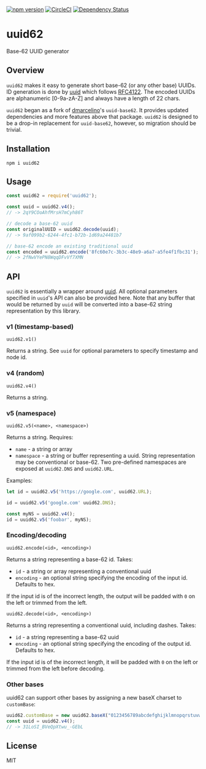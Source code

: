 [![npm version](https://badge.fury.io/js/uuid62.svg)](http://badge.fury.io/js/uuid62)
[![CircleCI](https://circleci.com/gh/shanehughes3/uuid62.svg?style=shield)](https://circleci.com/gh/shanehughes3/uuid62)
[![Dependency Status](https://david-dm.org/shanehughes3/uuid62.svg)](https://david-dm.org/shanehughes3/uuid62)

# uuid62
Base-62 UUID generator


## Overview

`uuid62` makes it easy to generate short base-62 (or any other base) UUIDs. ID
generation is done by [uuid](https://github.com/kelektiv/node-uuid)
which follows [RFC4122](http://www.ietf.org/rfc/rfc4122.txt). The encoded UUIDs
are alphanumeric [0-9a-zA-Z] and always have a length of 22 chars.

`uuid62` began as a fork of
[dmarcelino](https://github.com/dmarcelino/uuid-base62)'s
`uuid-base62`. It provides updated dependencies and more features above that
package. `uuid62` is designed to be a drop-in replacement for `uuid-base62`,
however, so migration should be trivial.


## Installation
```shell
npm i uuid62
```

## Usage
```javascript
const uuid62 = require('uuid62');

const uuid = uuid62.v4();
// -> 2qY9COoAhfMrsH7mCyh86T

// decode a base-62 uuid
const originalUUID = uuid62.decode(uuid);
// -> 9af099b2-6244-4fc1-b72b-1d69a24481b7

// base-62 encode an existing traditional uuid
const encoded = uuid62.encode('8fc60e7c-3b3c-48e9-a6a7-a5fe4f1fbc31');
// -> 2fNwVYePN8WqqDFvVf7XMN
```

## API

`uuid62` is essentially a wrapper around [uuid](https://www.npmjs.com/package/uuid).
All optional parameters specified in `uuid`'s API can also be provided here.
Note that any buffer that would be returned by `uuid` will be converted into a
base-62 string representation by this library.

### v1 (timestamp-based)

`uuid62.v1()`

Returns a string. See `uuid` for optional parameters to specify timestamp and
node id.

### v4 (random)

`uuid62.v4()`

Returns a string.

### v5 (namespace)

`uuid62.v5(<name>, <namespace>)`

Returns a string. Requires:
- `name` - a string or array
- `namespace` - a string or buffer representing a uuid. String representation
  may be conventional or base-62. Two pre-defined namespaces are exposed at
  `uuid62.DNS` and `uuid62.URL`.

Examples:
```javascript
let id = uuid62.v5('https://google.com', uuid62.URL);

id = uuid62.v5('google.com' uuid62.DNS);

const myNS = uuid62.v4();
id = uuid62.v5('foobar', myNS);
```

### Encoding/decoding

`uuid62.encode(<id>, <encoding>)`

Returns a string representing a base-62 id. Takes:
- `id` - a string or array representing a conventional uuid
- `encoding` - an optional string specifying the encoding of the input id.
  Defaults to hex.

If the input id is of the incorrect length, the output will be padded with `0`
on the left or trimmed from the left.

`uuid62.decode(<id>, <encoding>)`

Returns a string representing a conventional uuid, including dashes. Takes:
- `id` - a string representing a base-62 uuid
- `encoding` - an optional string specifying the encoding of the output id.
  Defaults to hex.

If the input id is of the incorrect length, it will be padded with `0` on the
left or trimmed from the left before decoding.


### Other bases

uuid62 can support other bases by assigning a new baseX charset to `customBase`:
```javascript
uuid62.customBase = new uuid62.baseX("0123456789abcdefghijklmnopqrstuvwxyzABCDEFGHIJKLMNOPQRSTUVWXYZ-_");
const uuid = uuid62.v4();
// -> 31LoSI_BVeQpXtwu_-GEbL
```

## License
MIT
